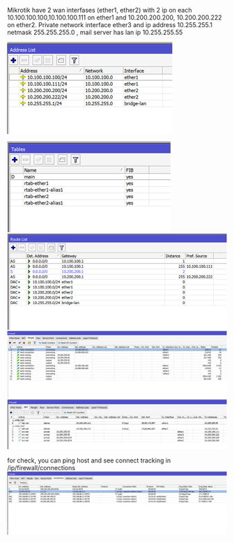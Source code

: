 Mikrotik have 2 wan interfases (ether1, ether2) with 2 ip on each 10.100.100.100,10.100.100.111 on ether1 and 10.200.200.200, 10.200.200.222 on ether2.
Private network interface ether3 and ip address 10.255.255.1 netmask 255.255.255.0 , mail server has lan ip 10.255.255.55
 
![Alt text](mikrotik-2wan-with-aliases-ip-adddress-list.png?raw=true "IP Address list")

![Alt text](mikrotik-2wan-with-aliases-routing-tables.png?raw=true "Routing tables")
![Alt text](mikrotik-2wan-with-aliases-ip-route-list.png?raw=true "IP Route list")
![Alt text](mikrotik-2wan-with-aliases-ip-firewall-mangle.png?raw=true "IP Firewall Mangle")
![Alt text](mikrotik-2wan-with-aliases-ip-firewall-nat.png?raw=true "IP Firewall Nat")









for check, you can ping host and see connect tracking in /ip/firewall/connections
![Alt text](mikrotik-2wan-with-aliases-ip-firewall-connections.png?raw=true "IP Firewall Connections")
